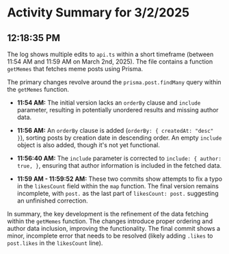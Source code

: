 # Activity Summary for 3/2/2025

## 12:18:35 PM
The log shows multiple edits to `api.ts` within a short timeframe (between 11:54 AM and 11:59 AM on March 2nd, 2025).  The file contains a function `getMemes` that fetches meme posts using Prisma.

The primary changes revolve around the `prisma.post.findMany` query within the `getMemes` function.

* **11:54 AM:** The initial version lacks an `orderBy` clause and `include` parameter, resulting in potentially unordered results and missing author data.

* **11:56 AM:** An `orderBy` clause is added (`orderBy: { createdAt: "desc" }`), sorting posts by creation date in descending order.  An empty `include` object is also added, though it's not yet functional.

* **11:56:40 AM:** The `include` parameter is corrected to `include: { author: true, }`, ensuring that author information is included in the fetched data.

* **11:59 AM - 11:59:52 AM:**  These two commits show attempts to fix a typo in the `likesCount` field within the `map` function. The final version remains incomplete, with `post.` as the last part of `likesCount: post.` suggesting an unfinished correction.

In summary, the key development is the refinement of the data fetching within the `getMemes` function.  The changes introduce proper ordering and author data inclusion, improving the functionality. The final commit shows a minor, incomplete error that needs to be resolved (likely adding `.likes` to `post.likes` in the `likesCount` line).
